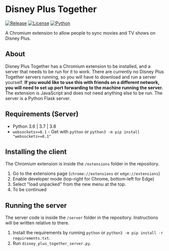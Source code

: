 # Disney Plus Together
<!-- Shields.io Badges -->
[![Release](https://img.shields.io/github/v/release/MysteryBlokHed/DisneyPlusTogether?style=flat-square)](https://github.com/MysteryBlokHed/DisneyPlusTogether/releases)
[![License](https://img.shields.io/github/license/MysteryBlokHed/DisneyPlusTogether?style=flat-square)](https://github.com/MysteryBlokHed/DisneyPlusTogether/blob/master/LICENSE)
[![Python](https://img.shields.io/badge/python-3.6%20%7C%203.7%20%7C%203.8-blue?style=flat-square)](https://www.python.org/downloads/)
<!-- End of Badges -->
A Chromium extension to allow people to sync movies and TV shows on Disney Plus.

## About
Disney Plus Together has a Chromium extension to be installed, and a server that needs to be run for it to work. There are currently no Disney Plus Together servers running, so you will have to download and run a server yourself. **If you would like to use this with friends on a different network, you will need to set up port forwarding to the machine running the server.**  
The extension is JavaScript and does not need anything else to be run. The server is a Python Flask server.

## Requirements (Server)
- Python 3.6 | 3.7 | 3.8
- `websockets>=8.1` - Get with `python` or `python3 -m pip install "websockets>=8.1"`

## Installing the client
The Chromium extension is inside the `/extensions` folder in the repository.

1. Go to the extensions page (`chrome://extensions` or `edge://extensions`)
2. Enable developer mode (top-right for Chrome, bottom-left for Edge)
3. Select "load unpacked" from the new menu at the top.
4. To be continued

## Running the server
The server code is inside the `/server` folder in the repository. Instructions will be written relative to there.

1. Install the requirements by running `python` or `python3 -m pip install -r requirements.txt`.
2. Run `disney_plus_together_server.py`.
